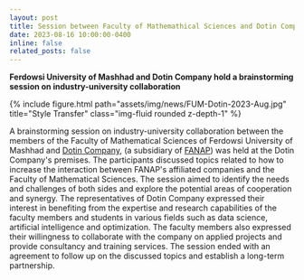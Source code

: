 ```yaml
---
layout: post
title: Session between Faculty of Mathemathical Sciences and Dotin Company
date: 2023-08-16 10:00:00-0400
inline: false
related_posts: false
---
```


**Ferdowsi University of Mashhad and Dotin Company hold a brainstorming session on industry-university collaboration**

<div class="row">
    <div class="col-sm mt-3 mt-md-0">
        {% include figure.html path="assets/img/news/FUM-Dotin-2023-Aug.jpg" title="Style Transfer" class="img-fluid rounded z-depth-1" %}
    </div>
</div>

A brainstorming session on industry-university collaboration between the members of the Faculty of Mathematical Sciences of Ferdowsi University of Mashhad and [Dotin Company](https://www.dotin.ir/), (a subsidiary of [FANAP](https://fanap.ir/)) was held at the Dotin Company's premises. The participants discussed topics related to how to increase the interaction between FANAP's affiliated companies and the Faculty of Mathematical Sciences. The session aimed to identify the needs and challenges of both sides and explore the potential areas of cooperation and synergy. The representatives of Dotin Company expressed their interest in benefiting from the expertise and research capabilities of the faculty members and students in various fields such as data science, artificial intelligence and optimization. The faculty members also expressed their willingness to collaborate with the company on applied projects and provide consultancy and training services. The session ended with an agreement to follow up on the discussed topics and establish a long-term partnership.